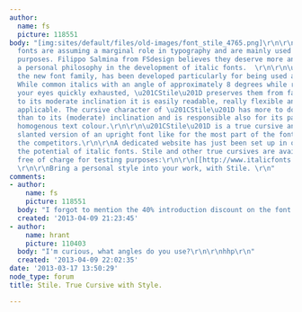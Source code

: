 ```yaml
---
author:
  name: fs
  picture: 118551
body: "[img:sites/default/files/old-images/font_stile_4765.png]\r\n\r\nToday italic
  fonts are assuming a marginal role in typography and are mainly used for emphasising
  purposes. Filippo Salmina from FSdesign believes they deserve more and pursuits
  a personal philosophy in the development of italic fonts.  \r\n\r\n\u201CStile\u201D,
  the new font family, has been developed particularly for being used as copy font.
  While common italics with an angle of approximately 8 degrees while reading make
  your eyes quickly exhausted, \u201CStile\u201D preserves them from fatigue. Due
  to its moderate inclination it is easily readable, really flexible and universally
  applicable. The cursive character of \u201CStile\u201D has more to do with writing-speed
  than to its (moderate) inclination and is responsible also for its particularly
  homogenous text colour.\r\n\r\n\u201CStile\u201D is a true cursive and not a simple
  slanted version of an upright font like for the most part of the font families of
  the competitors.\r\n\r\nA dedicated website has just been set up in order to highlight
  the potential of italic fonts. Stile and other true cursives are available there
  free of charge for testing purposes:\r\n\r\n[[http://www.italicfonts.com/typophile_index.htm|www.italicfonts.com]]\r\n
  \r\n\r\nBring a personal style into your work, with Stile. \r\n"
comments:
- author:
    name: fs
    picture: 118551
  body: "I forgot to mention the 40% introduction discount on the font family \"Stile\".\r\n\r\n[[http://www.italicfonts.com/40typophile_index.htm|www.italicfonts.com]]"
  created: '2013-04-09 21:23:45'
- author:
    name: hrant
    picture: 110403
  body: "I'm curious, what angles do you use?\r\n\r\nhhp\r\n"
  created: '2013-04-09 22:02:35'
date: '2013-03-17 13:50:29'
node_type: forum
title: Stile. True Cursive with Style.

---
```

